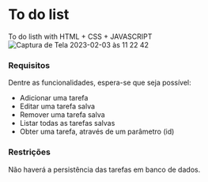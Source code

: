 # To do list
To do listh with HTML + CSS + JAVASCRIPT
![Captura de Tela 2023-02-03 às 11 22 42](https://user-images.githubusercontent.com/18150462/216627043-60cce186-9bde-4b69-a484-fa2d6ddd3919.png)

### Requisitos
Dentre as funcionalidades, espera-se que seja possível:

- Adicionar uma tarefa
- Editar uma tarefa salva
- Remover uma tarefa salva
- Listar todas as tarefas salvas
- Obter uma tarefa, através de um parâmetro (id)

### Restrições
Não haverá a persistência das tarefas em banco de dados.